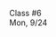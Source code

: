 <div class="lecture1">

<div class="column_date">
<p markdown="block">

Class #6 <br>
Mon, 9/24

</p>
</div>
<div class="column_materials">
<p markdown="block">



</p>
</div>

<div class="column_assign">
<p markdown="block">



</p>
</div>

</div>

